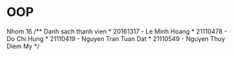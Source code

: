 # OOP
Nhom 16
        /** Danh sach thanh vien
         * 20161317 - Le Minh Hoang
         * 21110478 - Do Chi Hung
         * 21110419 - Nguyen Tran Tuan Dat
         * 21110549 - Nguyen Thuy Diem My
         */

